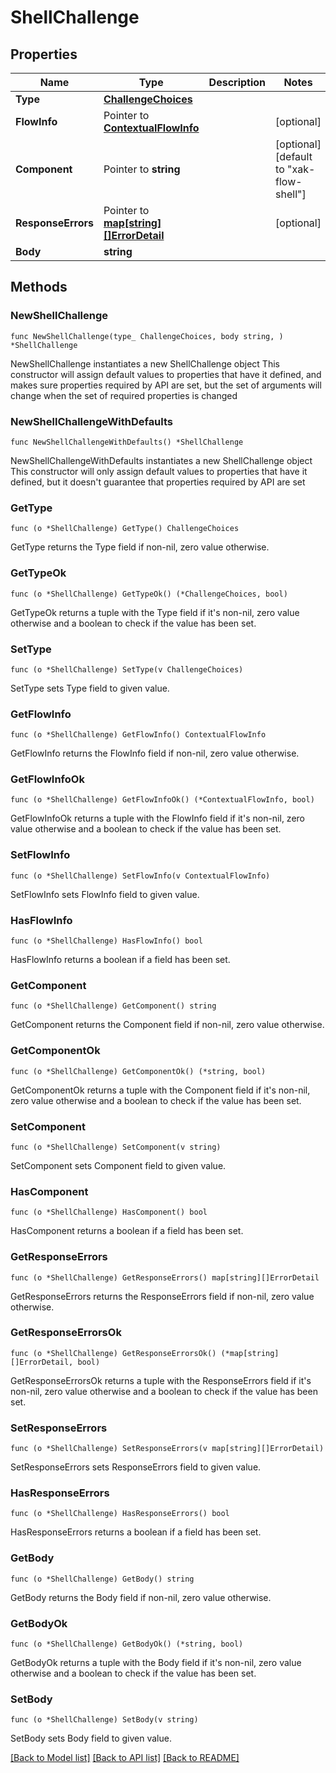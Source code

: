 # ShellChallenge

## Properties

Name | Type | Description | Notes
------------ | ------------- | ------------- | -------------
**Type** | [**ChallengeChoices**](ChallengeChoices.md) |  | 
**FlowInfo** | Pointer to [**ContextualFlowInfo**](ContextualFlowInfo.md) |  | [optional] 
**Component** | Pointer to **string** |  | [optional] [default to "xak-flow-shell"]
**ResponseErrors** | Pointer to [**map[string][]ErrorDetail**](array.md) |  | [optional] 
**Body** | **string** |  | 

## Methods

### NewShellChallenge

`func NewShellChallenge(type_ ChallengeChoices, body string, ) *ShellChallenge`

NewShellChallenge instantiates a new ShellChallenge object
This constructor will assign default values to properties that have it defined,
and makes sure properties required by API are set, but the set of arguments
will change when the set of required properties is changed

### NewShellChallengeWithDefaults

`func NewShellChallengeWithDefaults() *ShellChallenge`

NewShellChallengeWithDefaults instantiates a new ShellChallenge object
This constructor will only assign default values to properties that have it defined,
but it doesn't guarantee that properties required by API are set

### GetType

`func (o *ShellChallenge) GetType() ChallengeChoices`

GetType returns the Type field if non-nil, zero value otherwise.

### GetTypeOk

`func (o *ShellChallenge) GetTypeOk() (*ChallengeChoices, bool)`

GetTypeOk returns a tuple with the Type field if it's non-nil, zero value otherwise
and a boolean to check if the value has been set.

### SetType

`func (o *ShellChallenge) SetType(v ChallengeChoices)`

SetType sets Type field to given value.


### GetFlowInfo

`func (o *ShellChallenge) GetFlowInfo() ContextualFlowInfo`

GetFlowInfo returns the FlowInfo field if non-nil, zero value otherwise.

### GetFlowInfoOk

`func (o *ShellChallenge) GetFlowInfoOk() (*ContextualFlowInfo, bool)`

GetFlowInfoOk returns a tuple with the FlowInfo field if it's non-nil, zero value otherwise
and a boolean to check if the value has been set.

### SetFlowInfo

`func (o *ShellChallenge) SetFlowInfo(v ContextualFlowInfo)`

SetFlowInfo sets FlowInfo field to given value.

### HasFlowInfo

`func (o *ShellChallenge) HasFlowInfo() bool`

HasFlowInfo returns a boolean if a field has been set.

### GetComponent

`func (o *ShellChallenge) GetComponent() string`

GetComponent returns the Component field if non-nil, zero value otherwise.

### GetComponentOk

`func (o *ShellChallenge) GetComponentOk() (*string, bool)`

GetComponentOk returns a tuple with the Component field if it's non-nil, zero value otherwise
and a boolean to check if the value has been set.

### SetComponent

`func (o *ShellChallenge) SetComponent(v string)`

SetComponent sets Component field to given value.

### HasComponent

`func (o *ShellChallenge) HasComponent() bool`

HasComponent returns a boolean if a field has been set.

### GetResponseErrors

`func (o *ShellChallenge) GetResponseErrors() map[string][]ErrorDetail`

GetResponseErrors returns the ResponseErrors field if non-nil, zero value otherwise.

### GetResponseErrorsOk

`func (o *ShellChallenge) GetResponseErrorsOk() (*map[string][]ErrorDetail, bool)`

GetResponseErrorsOk returns a tuple with the ResponseErrors field if it's non-nil, zero value otherwise
and a boolean to check if the value has been set.

### SetResponseErrors

`func (o *ShellChallenge) SetResponseErrors(v map[string][]ErrorDetail)`

SetResponseErrors sets ResponseErrors field to given value.

### HasResponseErrors

`func (o *ShellChallenge) HasResponseErrors() bool`

HasResponseErrors returns a boolean if a field has been set.

### GetBody

`func (o *ShellChallenge) GetBody() string`

GetBody returns the Body field if non-nil, zero value otherwise.

### GetBodyOk

`func (o *ShellChallenge) GetBodyOk() (*string, bool)`

GetBodyOk returns a tuple with the Body field if it's non-nil, zero value otherwise
and a boolean to check if the value has been set.

### SetBody

`func (o *ShellChallenge) SetBody(v string)`

SetBody sets Body field to given value.



[[Back to Model list]](../README.md#documentation-for-models) [[Back to API list]](../README.md#documentation-for-api-endpoints) [[Back to README]](../README.md)


